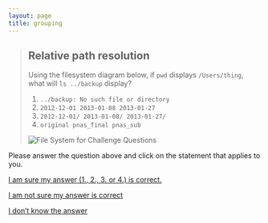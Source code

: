 ```yaml
---
layout: page
title: grouping
---
```



> ## Relative path resolution
> 
> Using the filesystem diagram below, if `pwd` displays `/Users/thing`,
> what will `ls ../backup` display?
> 
> 1.  `../backup: No such file or directory`
> 2.  `2012-12-01 2013-01-08 2013-01-27`
> 3.  `2012-12-01/ 2013-01-08/ 2013-01-27/`
> 4.  `original pnas_final pnas_sub`
> 
> ![File System for Challenge Questions](/fig/filesystem-challenge.svg)



Please answer the question above and click on the statement that applies to you.

[I am sure my answer (1., 2., 3. or 4.) is correct.](./groups2)

[I am not sure my answer is correct](./groups2)

[I don’t know the answer](./groups4)
